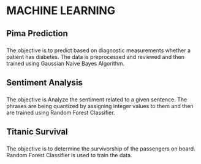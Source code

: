 # MACHINE LEARNING
## Pima Prediction
### 
The objective is to predict based on diagnostic measurements whether a patient has diabetes.
The data is preprocessed and reviewed and then trained using Gaussian Naive Bayes Algorithm.
## Sentiment Analysis
### 
The objective is Analyze the sentiment related to a given sentence. The phrases are being quantized by assigning integer values to them 
and then are trained using Random Forest Classifier.
## Titanic Survival
### 
The objective is to determine the survivorship of the passengers on board. Random Forest Classifier is used to train the data.
